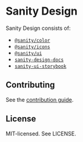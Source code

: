# Sanity Design

Sanity Design consists of:

- [`@sanity/color`](color)
- [`@sanity/icons`](icons)
- [`@sanity/ui`](ui)
- [`sanity-design-docs`](ui-docs)
- [`sanity-ui-storybook`](ui-storybook)

## Contributing

See the [contribution guide](CONTRIBUTING.md).

## License

MIT-licensed. See LICENSE.
